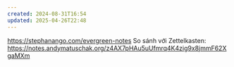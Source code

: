 ```yaml
---
created: 2024-08-31T16:54
updated: 2025-04-26T22:48
---
```

https://stephanango.com/evergreen-notes
So sánh với Zettelkasten: https://notes.andymatuschak.org/z4AX7pHAu5uUfmrq4K4zig9x8jmmF62XgaMXm
